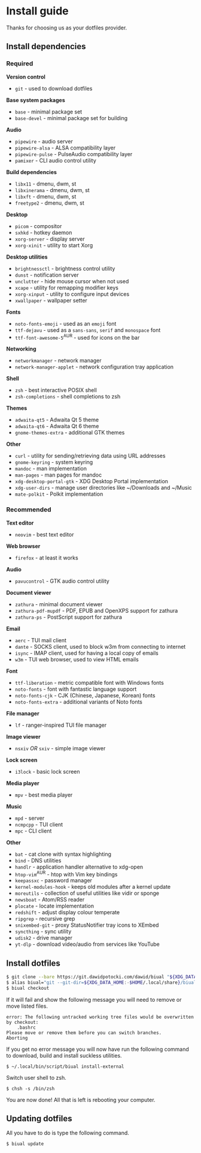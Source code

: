 # Install guide

Thanks for choosing us as your dotfiles provider.


## Install dependencies

### Required

**Version control**
- `git` - used to download dotfiles

**Base system packages**
- `base` - minimal package set
- `base-devel` - minimal package set for building

**Audio**
- `pipewire` - audio server
- `pipewire-alsa` - ALSA compatibility layer
- `pipewire-pulse` - PulseAudio compatibility layer
- `pamixer` - CLI audio control utility

**Build dependencies**
- `libx11` - dmenu, dwm, st
- `libxinerama` - dmenu, dwm, st
- `libxft` - dmenu, dwm, st
- `freetype2` - dmenu, dwm, st

**Desktop**
- `picom` - compositor
- `sxhkd` - hotkey daemon
- `xorg-server` - display server
- `xorg-xinit` - utility to start Xorg

**Desktop utilities**
- `brightnessctl` - brightness control utility
- `dunst` - notification server
- `unclutter` - hide mouse cursor when not used
- `xcape` - utility for remapping modifier keys
- `xorg-xinput` - utility to configure input devices
- `xwallpaper` - wallpaper setter

**Fonts**
- `noto-fonts-emoji` - used as an `emoji` font
- `ttf-dejavu` - used as a `sans-sans`, `serif` and `monospace` font
- `ttf-font-awesome-5`<sup>AUR</sup> - used for icons on the bar

**Networking**
- `networkmanager` - network manager
- `network-manager-applet` - network configuration tray application

**Shell**
- `zsh` - best interactive POSIX shell
- `zsh-completions` - shell completions to zsh

**Themes**
- `adwaita-qt5` - Adwaita Qt 5 theme
- `adwaita-qt6` - Adwaita Qt 6 theme
- `gnome-themes-extra` - additional GTK themes

**Other**
- `curl` - utility for sending/retrieving data using URL addresses
- `gnome-keyring` - system keyring
- `mandoc` - man implementation
- `man-pages` - man pages for mandoc
- `xdg-desktop-portal-gtk` - XDG Desktop Portal implementation
- `xdg-user-dirs` - manage user directories like ~/Downloads and ~/Music
- `mate-polkit` - Polkit implementation

### Recommended

**Text editor**
- `neovim` - best text editor

**Web browser**
- `firefox` - at least it works

**Audio**
- `pavucontrol` - GTK audio control utility

**Document viewer**
- `zathura` - minimal document viewer
- `zathura-pdf-mupdf` - PDF, EPUB and OpenXPS support for zathura
- `zathura-ps` - PostScript support for zathura

**Email**
- `aerc` - TUI mail client
- `dante` - SOCKS client, used to block w3m from connecting to internet
- `isync` - IMAP client, used for having a local copy of emails
- `w3m` - TUI web browser, used to view HTML emails

**Font**
- `ttf-liberation` - metric compatible font with Windows fonts
- `noto-fonts` - font with fantastic language support
- `noto-fonts-cjk` - CJK (Chinese, Japanese, Korean) fonts
- `noto-fonts-extra` - additional variants of Noto fonts

**File manager**
- `lf` - ranger-inspired TUI file manager

**Image viewer**
- `nsxiv` *OR* `sxiv` - simple image viewer

**Lock screen**
- `i3lock` - basic lock screen

**Media player**
- `mpv` - best media player

**Music**
- `mpd` - server
- `ncmpcpp` - TUI client
- `mpc` - CLI client

**Other**
- `bat` - cat clone with syntax highlighting
- `bind` - DNS utilities
- `handlr` - application handler alternative to xdg-open
- `htop-vim`<sup>AUR</sup> - htop with Vim key bindings
- `keepassxc` - password manager
- `kernel-modules-hook` - keeps old modules after a kernel update
- `moreutils` - collection of useful utilities like vidir or sponge
- `newsboat` - Atom/RSS reader
- `plocate` - locate implementation
- `redshift` - adjust display colour temperate
- `ripgrep` - recursive grep
- `snixembed-git` - proxy StatusNotifier tray icons to XEmbed
- `syncthing` - sync utility
- `udisk2` - drive manager
- `yt-dlp` - download video/audio from services like YouTube


## Install dotfiles

```sh
$ git clone --bare https://git.dawidpotocki.com/dawid/biual "${XDG_DATA_HOME:-$HOME/.local/share}/biual/git"
$ alias biual="git --git-dir=${XDG_DATA_HOME:-$HOME/.local/share}/biual/git --work-tree=$HOME"
$ biual checkout
```

If it will fail and show the following message you will need to remove
or move listed files.

```
error: The following untracked working tree files would be overwritten by checkout:
    .bashrc
Please move or remove them before you can switch branches.
Aborting
```

If you get no error message you will now have run the following command
to download, build and install suckless utilities.

```
$ ~/.local/bin/script/biual install-external
```

Switch user shell to zsh.

```
$ chsh -s /bin/zsh
```

You are now done! All that is left is rebooting your computer.


## Updating dotfiles

All you have to do is type the following command.

```
$ biual update
```
